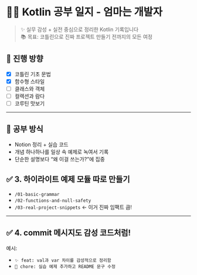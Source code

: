 # 👩‍💻 Kotlin 공부 일지 - 엄마는 개발자

> ✨ 실무 감성 + 실전 중심으로 정리한 Kotlin 기록입니다  
> 📚 목표: 코틀린으로 진짜 프로젝트 만들기 전까지의 모든 여정


## 🧭 진행 방향
- [x] 코틀린 기초 문법
- [x] 함수형 스타일
- [ ] 클래스와 객체
- [ ] 컬렉션과 람다
- [ ] 코루틴 맛보기

---

## 📓 공부 방식
- Notion 정리 + 실습 코드
- 개념 하나하나를 일상 속 예제로 녹여서 기록
- 단순한 설명보다 “왜 이걸 쓰는가?”에 집중


## ✅ **3. 하이라이트 예제 모듈 따로 만들기**
- `/01-basic-grammar`
- `/02-functions-and-null-safety`
- `/03-real-project-snippets` ← 이거 진짜 임팩트 큼!

---

## ✅ **4. commit 메시지도 감성 코드처럼!**
예시:
- `✨ feat: val과 var 차이를 감성적으로 정리함`
- `🌱 chore: 실습 예제 추가하고 README 문구 수정`

